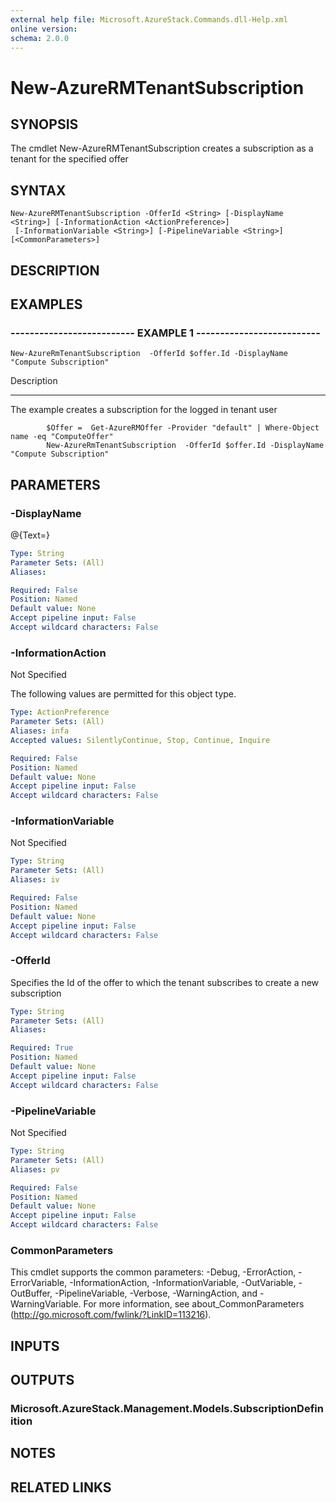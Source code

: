 ```yaml
---
external help file: Microsoft.AzureStack.Commands.dll-Help.xml
online version: 
schema: 2.0.0
---
```


# New-AzureRMTenantSubscription

## SYNOPSIS
The cmdlet New-AzureRMTenantSubscription creates a subscription as a tenant for the specified offer

## SYNTAX

```
New-AzureRMTenantSubscription -OfferId <String> [-DisplayName <String>] [-InformationAction <ActionPreference>]
 [-InformationVariable <String>] [-PipelineVariable <String>] [<CommonParameters>]
```

## DESCRIPTION

## EXAMPLES

### -------------------------- EXAMPLE 1 --------------------------
```
New-AzureRmTenantSubscription  -OfferId $offer.Id -DisplayName "Compute Subscription"
```

Description

-----------

The example creates a subscription for the logged in tenant user

            $Offer =  Get-AzureRMOffer -Provider "default" | Where-Object name -eq "ComputeOffer"
            New-AzureRmTenantSubscription  -OfferId $offer.Id -DisplayName "Compute Subscription"

## PARAMETERS

### -DisplayName
@{Text=}

```yaml
Type: String
Parameter Sets: (All)
Aliases: 

Required: False
Position: Named
Default value: None
Accept pipeline input: False
Accept wildcard characters: False
```

### -InformationAction
Not Specified

The following values are permitted for this object type.

```yaml
Type: ActionPreference
Parameter Sets: (All)
Aliases: infa
Accepted values: SilentlyContinue, Stop, Continue, Inquire

Required: False
Position: Named
Default value: None
Accept pipeline input: False
Accept wildcard characters: False
```

### -InformationVariable
Not Specified

```yaml
Type: String
Parameter Sets: (All)
Aliases: iv

Required: False
Position: Named
Default value: None
Accept pipeline input: False
Accept wildcard characters: False
```

### -OfferId
Specifies the Id of the offer to which the tenant subscribes to create a new subscription

```yaml
Type: String
Parameter Sets: (All)
Aliases: 

Required: True
Position: Named
Default value: None
Accept pipeline input: False
Accept wildcard characters: False
```

### -PipelineVariable
Not Specified

```yaml
Type: String
Parameter Sets: (All)
Aliases: pv

Required: False
Position: Named
Default value: None
Accept pipeline input: False
Accept wildcard characters: False
```

### CommonParameters
This cmdlet supports the common parameters: -Debug, -ErrorAction, -ErrorVariable, -InformationAction, -InformationVariable, -OutVariable, -OutBuffer, -PipelineVariable, -Verbose, -WarningAction, and -WarningVariable. For more information, see about_CommonParameters (http://go.microsoft.com/fwlink/?LinkID=113216).

## INPUTS

## OUTPUTS

### Microsoft.AzureStack.Management.Models.SubscriptionDefinition

## NOTES

## RELATED LINKS

